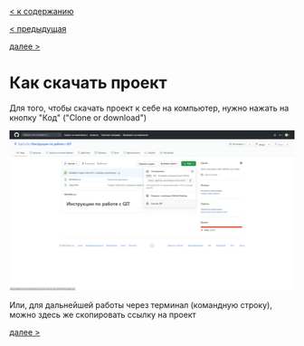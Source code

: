 [< к содержанию](./readme.md)

[< предыдущая](./SSH-ключ.md)

[далее >](./Работа_с_проектом.md)

# Как скачать проект

Для того, чтобы скачать проект к себе на компьютер, нужно нажать на кнопку "Код" ("Clone or download")

![4](./img/4.png)

Или, для дальнейшей работы через терминал (командную строку), можно здесь же скопировать ссылку на проект

[далее >](./Работа_с_проектом.md)
